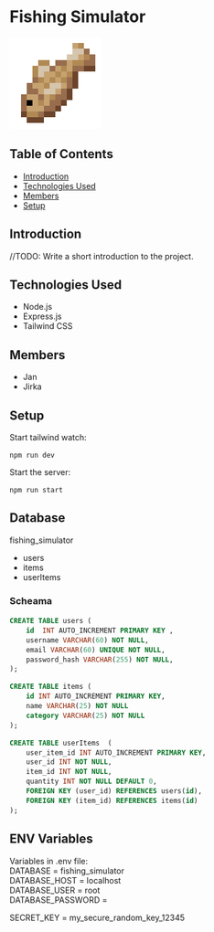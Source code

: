 # Fishing Simulator

![Raw Cod](/public/images/Raw_Cod.png)

## Table of Contents

- [Introduction](#introduction)
- [Technologies Used](#technologies-used)
- [Members](#members)
- [Setup](#setup)

## Introduction

//TODO: Write a short introduction to the project.

## Technologies Used

- Node.js
- Express.js
- Tailwind CSS

## Members

- Jan
- Jirka

## Setup

Start tailwind watch:

```
npm run dev
```

Start the server:

```
npm run start
```

## Database

fishing_simulator

- users
- items
- userItems

### Scheama

```sql
CREATE TABLE users (
    id  INT AUTO_INCREMENT PRIMARY KEY ,
    username VARCHAR(60) NOT NULL,
    email VARCHAR(60) UNIQUE NOT NULL,
    password_hash VARCHAR(255) NOT NULL,
);
```

```sql
CREATE TABLE items (
    id INT AUTO_INCREMENT PRIMARY KEY,
    name VARCHAR(25) NOT NULL
    category VARCHAR(25) NOT NULL
);
```

```sql
CREATE TABLE userItems  (
    user_item_id INT AUTO_INCREMENT PRIMARY KEY,
    user_id INT NOT NULL,
    item_id INT NOT NULL,
    quantity INT NOT NULL DEFAULT 0,
    FOREIGN KEY (user_id) REFERENCES users(id),
    FOREIGN KEY (item_id) REFERENCES items(id)
);
```

## ENV Variables

Variables in .env file:
<br>DATABASE = fishing_simulator
<br>DATABASE_HOST = localhost
<br>DATABASE_USER = root
<br>DATABASE_PASSWORD =

SECRET_KEY = my_secure_random_key_12345
